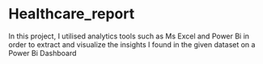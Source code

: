 # Healthcare_report
In this project, I utilised analytics tools such as Ms Excel and Power Bi in order to extract and visualize the insights I  found in the given dataset on a Power Bi Dashboard
